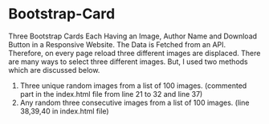 # Bootstrap-Card
Three Bootstrap Cards Each Having an Image, Author Name and Download Button in a Responsive Website. The Data is Fetched from an API. Therefore, on every page reload three different images are displaced.
There are many ways to select three different images. But, I used two methods which are discussed below.
1. Three unique random images from a list of 100 images. (commented part in the index.html file from line 21 to 32 and line 37)
2. Any random three consecutive images from a list of 100 images. (line 38,39,40 in index.html file)
